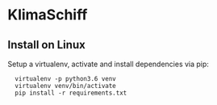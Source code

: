 # KlimaSchiff


## Install on Linux

Setup a virtualenv, activate and install dependencies via pip:

```
  virtualenv -p python3.6 venv
  virtualenv venv/bin/activate
  pip install -r requirements.txt
```
